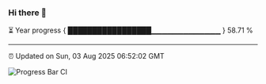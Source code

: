 ### Hi there 👋

⏳ Year progress { █████████████████▁▁▁▁▁▁▁▁▁▁▁▁▁ } 58.71 %

---

⏰ Updated on Sun, 03 Aug 2025 06:52:02 GMT

![Progress Bar CI](https://github.com/IshwaranRudhara/GIT-ACTION/workflows/Progress%20Bar%20CI/badge.svg)
